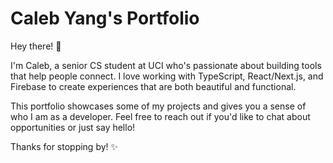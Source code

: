 # Caleb Yang's Portfolio

Hey there! 👋

I'm Caleb, a senior CS student at UCI who's passionate about building tools that help people connect. I love working with TypeScript, React/Next.js, and Firebase to create experiences that are both beautiful and functional.

This portfolio showcases some of my projects and gives you a sense of who I am as a developer. Feel free to reach out if you'd like to chat about opportunities or just say hello!

Thanks for stopping by! ✨
